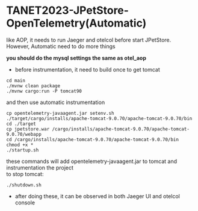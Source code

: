 # TANET2023-JPetStore-OpenTelemetry(Automatic)

like AOP, it needs to run Jaeger and otelcol before start JPetStore.  
However, Automatic need to do more things

**you should do the mysql settings the same as otel_aop**

* before instrumentation, it need to build once to get tomcat
```
cd main
./mvnw clean package
./mvnw cargo:run -P tomcat90
```

and then use automatic instrumentation

```
cp opentelemetry-javaagent.jar setenv.sh ./target/cargo/installs/apache-tomcat-9.0.70/apache-tomcat-9.0.70/bin
cd ./target
cp jpetstore.war /cargo/installs/apache-tomcat-9.0.70/apache-tomcat-9.0.70/webapp
cd /cargo/installs/apache-tomcat-9.0.70/apache-tomcat-9.0.70/bin
chmod +x *
./startup.sh
```

these commands will add opentelemetry-javaagent.jar to tomcat and instrumentation the project  
to stop tomcat:
```
./shutdown.sh
```

* after doing these, it can be observed in both Jaeger UI and otelcol console
